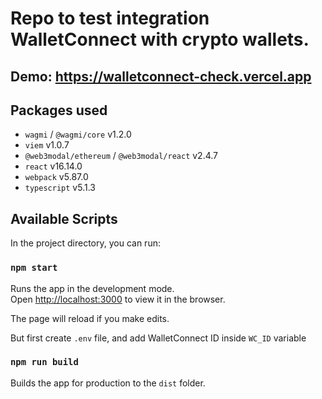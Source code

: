# Repo to test integration WalletConnect with crypto wallets.

## Demo: https://walletconnect-check.vercel.app

## Packages used
 - `wagmi` / `@wagmi/core` v1.2.0
 - `viem` v1.0.7
 - `@web3modal/ethereum` / `@web3modal/react` v2.4.7
 - `react` v16.14.0
 - `webpack` v5.87.0
 - `typescript` v5.1.3

## Available Scripts

In the project directory, you can run:

### `npm start`

Runs the app in the development mode.\
Open [http://localhost:3000](http://localhost:3000) to view it in the browser.

The page will reload if you make edits.

But first create `.env` file, and add WalletConnect ID inside `WC_ID` variable

### `npm run build`

Builds the app for production to the `dist` folder.
